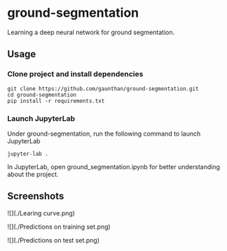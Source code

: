 # ground-segmentation
Learning a deep neural network for ground segmentation.

## Usage
### Clone project and install dependencies

```
git clone https://github.com/gaunthan/ground-segmentation.git
cd ground-segmentation
pip install -r requirements.txt
```

### Launch JupyterLab
Under ground-segmentation, run the following command to launch JupyterLab

```
jupyter-lab .
```

In JupyterLab, open ground_segmentation.ipynb for better understanding about the project.


## Screenshots

![](./Learing curve.png)

![](./Predictions on training set.png)

![](./Predictions on test set.png)
